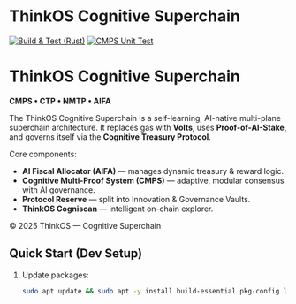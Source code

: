 # ThinkOS Cognitive Superchain

[![Build & Test (Rust)](https://github.com/ThinkOS-Cognitive-Superchain/thinkos-cognitive-superchain/actions/workflows/thinkos-ci.yml/badge.svg?branch=main)](https://github.com/ThinkOS-Cognitive-Superchain/thinkos-cognitive-superchain/actions/workflows/thinkos-ci.yml)
[![CMPS Unit Test](https://github.com/ThinkOS-Cognitive-Superchain/thinkos-cognitive-superchain/actions/workflows/cmps-test.yml/badge.svg?branch=main)](https://github.com/ThinkOS-Cognitive-Superchain/thinkos-cognitive-superchain/actions/workflows/cmps-test.yml)

# ThinkOS Cognitive Superchain

**CMPS • CTP • NMTP • AIFA**

The ThinkOS Cognitive Superchain is a self-learning, AI-native multi-plane superchain architecture.
It replaces gas with **Volts**, uses **Proof-of-AI-Stake**, and governs itself via the **Cognitive Treasury Protocol**.

Core components:
- **AI Fiscal Allocator (AIFA)** — manages dynamic treasury & reward logic.
- **Cognitive Multi-Proof System (CMPS)** — adaptive, modular consensus with AI governance.
- **Protocol Reserve** — split into Innovation & Governance Vaults.
- **ThinkOS Cogniscan** — intelligent on-chain explorer.

© 2025 ThinkOS — Cognitive Superchain

## Quick Start (Dev Setup)

1. Update packages:
   ```bash
   sudo apt update && sudo apt -y install build-essential pkg-config libssl-dev clang cmake git curl


